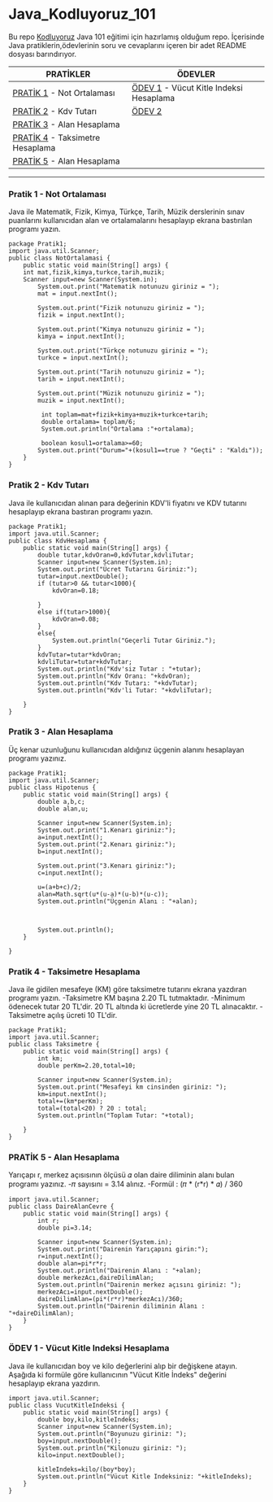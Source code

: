 # Java_Kodluyoruz_101

Bu repo [Kodluyoruz](https://www.kodluyoruz.org/) Java 101 eğitimi için hazırlamış olduğum repo. İçerisinde Java pratiklerin,ödevlerinin soru ve cevaplarını içeren bir adet README dosyası barındırıyor.

|  PRATİKLER  |  ÖDEVLER |
|-----------|---------|
| [PRATİK 1](https://github.com/havakaragozx/Java_Kodluyoruz_101/blob/main/README.md#pratik-1---not-ortalamas%C4%B1) - Not Ortalaması| [ÖDEV 1](https://github.com/havakaragozx/Java_Kodluyoruz_101/blob/main/README.md#%C3%B6dev-1---vucut-ki%CC%87tle-i%CC%87ndeksi%CC%87-hesaplama) - Vücut Kitle Indeksi Hesaplama|
| [PRATİK 2](https://github.com/havakaragozx/Java_Kodluyoruz_101/blob/main/README.md#pratik-2---kdv-tutar%C4%B1) - Kdv Tutarı | [ÖDEV 2]() |
| [PRATİK 3](https://github.com/havakaragozx/Java_Kodluyoruz_101/blob/main/README.md#pratik-3---alan-hesaplama) - Alan Hesaplama |
|[PRATİK 4](https://github.com/havakaragozx/Java_Kodluyoruz_101/blob/main/README.md#pratik-4---taksimetre-hesaplama) - Taksimetre Hesaplama |
|[PRATİK 5](https://github.com/havakaragozx/Java_Kodluyoruz_101/blob/main/README.md#prati%CC%87k-5---alan-hesaplama) - Alan Hesaplama |
-------------------------------------------
### Pratik 1 - Not Ortalaması
Java ile Matematik, Fizik, Kimya, Türkçe, Tarih, Müzik derslerinin sınav puanlarını kullanıcıdan alan ve ortalamalarını hesaplayıp ekrana bastırılan programı yazın.

```
package Pratik1;
import java.util.Scanner;
public class NotOrtalamasi {
    public static void main(String[] args) {
    int mat,fizik,kimya,turkce,tarih,muzik;
    Scanner input=new Scanner(System.in);
        System.out.print("Matematik notunuzu giriniz = ");
        mat = input.nextInt();

        System.out.print("Fizik notunuzu giriniz = ");
        fizik = input.nextInt();

        System.out.print("Kimya notunuzu giriniz = ");
        kimya = input.nextInt();

        System.out.print("Türkçe notunuzu giriniz = ");
        turkce = input.nextInt();

        System.out.print("Tarih notunuzu giriniz = ");
        tarih = input.nextInt();

        System.out.print("Müzik notunuzu giriniz = ");
        muzik = input.nextInt();

         int toplam=mat+fizik+kimya+muzik+turkce+tarih;
         double ortalama= toplam/6;
         System.out.println("Ortalama :"+ortalama);

         boolean kosul1=ortalama>=60;
        System.out.print("Durum="+(kosul1==true ? "Geçti" : "Kaldı"));
    }
}
```
### Pratik 2 - Kdv Tutarı
Java ile kullanıcıdan alınan para değerinin KDV'li fiyatını ve KDV tutarını hesaplayıp ekrana bastıran programı yazın.

```
package Pratik1;
import java.util.Scanner;
public class KdvHesaplama {
    public static void main(String[] args) {
        double tutar,kdvOran=0,kdvTutar,kdvliTutar;
        Scanner input=new Scanner(System.in);
        System.out.print("Ücret Tutarını Giriniz:");
        tutar=input.nextDouble();
        if (tutar>0 && tutar<1000){
            kdvOran=0.18;

        }
        else if(tutar>1000){
            kdvOran=0.08;
        }
        else{
            System.out.println("Geçerli Tutar Giriniz.");
        }
        kdvTutar=tutar*kdvOran;
        kdvliTutar=tutar+kdvTutar;
        System.out.println("Kdv'siz Tutar : "+tutar);
        System.out.println("Kdv Oranı: "+kdvOran);
        System.out.println("Kdv Tutarı: "+kdvTutar);
        System.out.println("Kdv'li Tutar: "+kdvliTutar);

    }
}
```
### Pratik 3 - Alan Hesaplama
Üç kenar uzunluğunu kullanıcıdan aldığınız üçgenin alanını hesaplayan programı yazınız.
```
package Pratik1;
import java.util.Scanner;
public class Hipotenus {
    public static void main(String[] args) {
        double a,b,c;
        double alan,u;

        Scanner input=new Scanner(System.in);
        System.out.print("1.Kenarı giriniz:");
        a=input.nextInt();
        System.out.print("2.Kenarı giriniz:");
        b=input.nextInt();

        System.out.print("3.Kenarı giriniz:");
        c=input.nextInt();

        u=(a+b+c)/2;
        alan=Math.sqrt(u*(u-a)*(u-b)*(u-c));
        System.out.println("Üçgenin Alanı : "+alan);



        System.out.println();
    }

}
```
### Pratik 4 - Taksimetre Hesaplama
Java ile gidilen mesafeye (KM) göre taksimetre tutarını ekrana yazdıran programı yazın.
-Taksimetre KM başına 2.20 TL tutmaktadır.
-Minimum ödenecek tutar 20 TL'dir. 20 TL altında ki ücretlerde yine 20 TL alınacaktır.
-Taksimetre açılış ücreti 10 TL'dir.
```
package Pratik1;
import java.util.Scanner;
public class Taksimetre {
    public static void main(String[] args) {
        int km;
        double perKm=2.20,total=10;

        Scanner input=new Scanner(System.in);
        System.out.print("Mesafeyi km cinsinden giriniz: ");
        km=input.nextInt();
        total+=(km*perKm);
        total=(total<20) ? 20 : total;
        System.out.println("Toplam Tutar: "+total);

    }
}

```
### PRATİK 5 - Alan Hesaplama
Yarıçapı r, merkez açısısının ölçüsü 𝛼 olan daire diliminin alanı bulan programı yazınız.
-𝜋 sayısını = 3.14 alınız.
-Formül : (𝜋 * (r*r) * 𝛼) / 360

```
import java.util.Scanner;
public class DaireAlanCevre {
    public static void main(String[] args) {
        int r;
        double pi=3.14;

        Scanner input=new Scanner(System.in);
        System.out.print("Dairenin Yarıçapını girin:");
        r=input.nextInt();
        double alan=pi*r*r;
        System.out.println("Dairenin Alanı : "+alan);
        double merkezAcı,daireDilimAlan;
        System.out.println("Dairenin merkez açısını giriniz: ");
        merkezAcı=input.nextDouble();
        daireDilimAlan=(pi*(r*r)*merkezAcı)/360;
        System.out.println("Dairenin diliminin Alanı : "+daireDilimAlan);
    }
}
```

### ÖDEV 1 - Vücut Kitle Indeksi Hesaplama
Java ile kullanıcıdan boy ve kilo değerlerini alıp bir değişkene atayın. Aşağıda ki formüle göre kullanıcının "Vücut Kitle İndeks" değerini hesaplayıp ekrana yazdırın.
```
import java.util.Scanner;
public class VucutKitleIndeksi {
    public static void main(String[] args) {
        double boy,kilo,kitleIndeks;
        Scanner input=new Scanner(System.in);
        System.out.println("Boyunuzu giriniz: ");
        boy=input.nextDouble();
        System.out.println("Kilonuzu giriniz: ");
        kilo=input.nextDouble();

        kitleIndeks=kilo/(boy*boy);
        System.out.println("Vücut Kitle Indeksiniz: "+kitleIndeks);
    }
}
```
